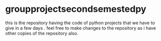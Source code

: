 # groupprojectsecondsemestedpy
this is the repository having the code of python projects that we have to give in a few days . feel free to make changes to the repository as i have other copies of the repository also.

